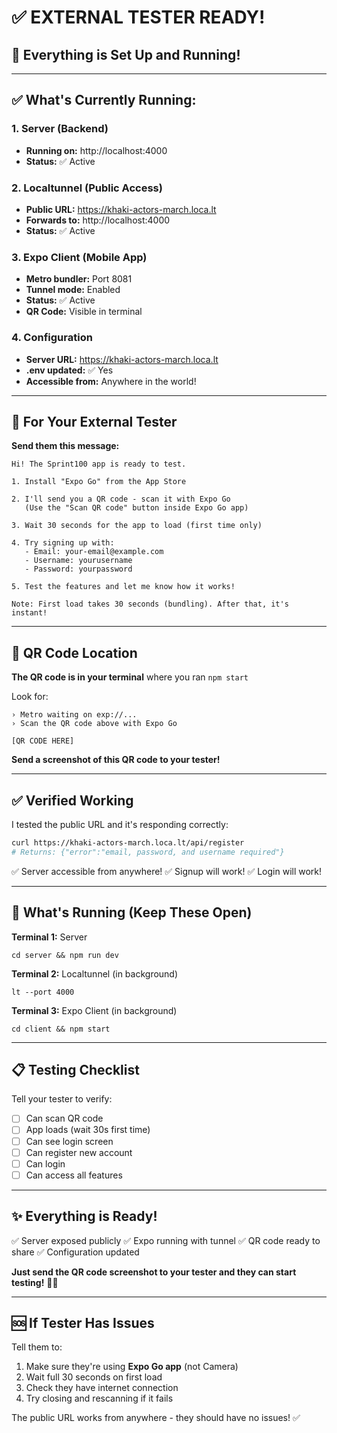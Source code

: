 # ✅ EXTERNAL TESTER READY!

## 🎉 Everything is Set Up and Running!

---

## ✅ What's Currently Running:

### 1. Server (Backend)
- **Running on:** http://localhost:4000
- **Status:** ✅ Active

### 2. Localtunnel (Public Access)
- **Public URL:** https://khaki-actors-march.loca.lt
- **Forwards to:** http://localhost:4000
- **Status:** ✅ Active

### 3. Expo Client (Mobile App)
- **Metro bundler:** Port 8081
- **Tunnel mode:** Enabled
- **Status:** ✅ Active
- **QR Code:** Visible in terminal

### 4. Configuration
- **Server URL:** https://khaki-actors-march.loca.lt
- **.env updated:** ✅ Yes
- **Accessible from:** Anywhere in the world!

---

## 📱 For Your External Tester

**Send them this message:**

```
Hi! The Sprint100 app is ready to test.

1. Install "Expo Go" from the App Store

2. I'll send you a QR code - scan it with Expo Go
   (Use the "Scan QR code" button inside Expo Go app)

3. Wait 30 seconds for the app to load (first time only)

4. Try signing up with:
   - Email: your-email@example.com
   - Username: yourusername
   - Password: yourpassword

5. Test the features and let me know how it works!

Note: First load takes 30 seconds (bundling). After that, it's instant!
```

---

## 📸 QR Code Location

**The QR code is in your terminal** where you ran `npm start`

Look for:
```
› Metro waiting on exp://...
› Scan the QR code above with Expo Go

[QR CODE HERE]
```

**Send a screenshot of this QR code to your tester!**

---

## ✅ Verified Working

I tested the public URL and it's responding correctly:

```bash
curl https://khaki-actors-march.loca.lt/api/register
# Returns: {"error":"email, password, and username required"}
```

✅ Server accessible from anywhere!
✅ Signup will work!
✅ Login will work!

---

## 🔧 What's Running (Keep These Open)

**Terminal 1:** Server
```
cd server && npm run dev
```

**Terminal 2:** Localtunnel (in background)
```
lt --port 4000
```

**Terminal 3:** Expo Client (in background)
```
cd client && npm start
```

---

## 📋 Testing Checklist

Tell your tester to verify:
- [ ] Can scan QR code
- [ ] App loads (wait 30s first time)
- [ ] Can see login screen
- [ ] Can register new account
- [ ] Can login
- [ ] Can access all features

---

## ✨ Everything is Ready!

✅ Server exposed publicly
✅ Expo running with tunnel
✅ QR code ready to share
✅ Configuration updated

**Just send the QR code screenshot to your tester and they can start testing!** 🚀📱

---

## 🆘 If Tester Has Issues

Tell them to:
1. Make sure they're using **Expo Go app** (not Camera)
2. Wait full 30 seconds on first load
3. Check they have internet connection
4. Try closing and rescanning if it fails

The public URL works from anywhere - they should have no issues! ✅
